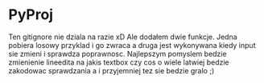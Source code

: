 # PyProj
Ten gitignore nie dziala na razie xD
Ale dodałem dwie funkcje. Jedna pobiera losowy przyklad i go zwraca a druga jest wykonywana kiedy input sie zmieni i sprawdza poprawnosc.
Najlepszym pomyslem bedzie zmienienie lineedita na jakis textbox czy cos
o wiele latwiej bedzie zakodowac sprawdzania a i przyjemniej tez sie bedzie gralo
;)
